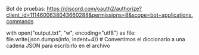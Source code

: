 Bot de pruebas: https://discord.com/oauth2/authorize?client_id=1114600638043660288&permissions=8&scope=bot+applications.commands

with open("output.txt", "w", encoding="utf8") as file:
    file.write(json.dumps(info, indent=4))  # Convertimos el diccionario a una cadena JSON para escribirlo en el archivo